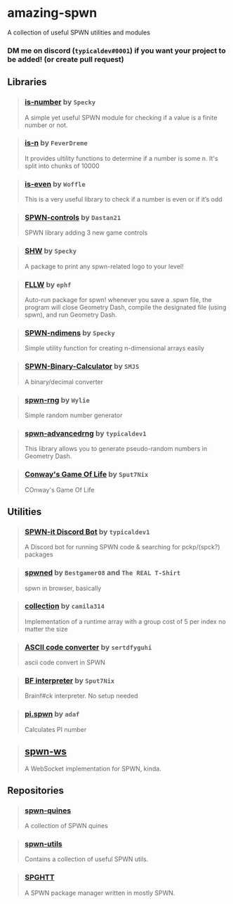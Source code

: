 # amazing-spwn
A collection of useful SPWN utilities and modules

### DM me on discord (`typicaldev#0001`) if you want your project to be added! (or create pull request)

## Libraries
> ### [is-number](https://github.com/SpeckyYT/is-number) by `Specky`
> A simple yet useful SPWN module for checking if a value is a finite number or not.

> ### [is-n](https://github.com/feverdreme/eso_is_n) by `FeverDreme`
> It provides ultility functions to determine if a number is some n. It's split into chunks of 10000 

> ### [is-even](https://github.com/WoffleTbh/spwn-is-even) by `Woffle`
> This is a very useful library to check if a number is even or if it’s odd

> ### [SPWN-controls](https://github.com/Dastan21/SPWN-Controls) by `Dastan21`
> SPWN library adding 3 new game controls

> ### [SHW](https://github.com/GDSPWN/SHW) by `Specky`
> A package to print any spwn-related logo to your level!

> ### [FLLW](https://github.com/ephf/FLLW) by `ephf`
> Auto-run package for spwn! whenever you save a .spwn file, the program will close Geometry Dash, compile the designated file (using spwn), and run Geometry Dash.

> ### [SPWN-ndimens](https://github.com/SpeckyYT/spwn-ndimens) by `Specky`
> Simple utility function for creating n-dimensional arrays easily

> ### [SPWN-Binary-Calculator](https://github.com/SMJSGaming/SPWN-Binary-Calculator) by `SMJS`
> A binary/decimal converter

> ### [spwn-rng](https://github.com/Wyliemaster/spwn-rng) by `Wylie`
> Simple random number generator

> ### [spwn-advancedrng](https://github.com/typicaldev1/spwn-advancedrng) by `typicaldev1`
> This library allows you to generate pseudo-random numbers in Geometry Dash.

> ### [Conway's Game Of Life](utils/gol.spwn) by `Sput7Nix`
> COnway's Game Of Life

## Utilities
> ### [SPWN-it Discord Bot](https://github.com/typicaldev1/spwn-it-bot) by `typicaldev1`
> A Discord bot for running SPWN code & searching for pckp/(spck?) packages

> ### [spwned](https://github.com/sertdfyguhi/spwned) by `Bestgamer08` and `The REAL T-Shirt`
> spwn in browser, basically

> ### [collection](utils/collection.spwn) by `camila314`
> Implementation of a runtime array with a group cost of 5 per index no matter the size

> ### [ASCII code converter](utils/ascii.spwn) by `sertdfyguhi`
> ascii code convert in SPWN

> ### [BF interpreter](utils/bf-interpreter.spwn) by `Sput7Nix`
> Brainf#ck interpreter. No setup needed

> ### [pi.spwn](utils/pi.spwn) by `adaf`
> Calculates PI number

> ## [spwn-ws](github.com/Unzor/spwn-ws)
> A WebSocket implementation for SPWN, kinda.

## Repositories
> ### [spwn-quines](https://github.com/Deltara3/spwn-quines)
> A collection of SPWN quines

> ### [spwn-utils](https://github.com/DexterHill0/spwn-utils)
> Contains a collection of useful SPWN utils.

> ### [SPGHTT](https://github.com/Unzor/spghtt)
> A SPWN package manager written in mostly SPWN.
